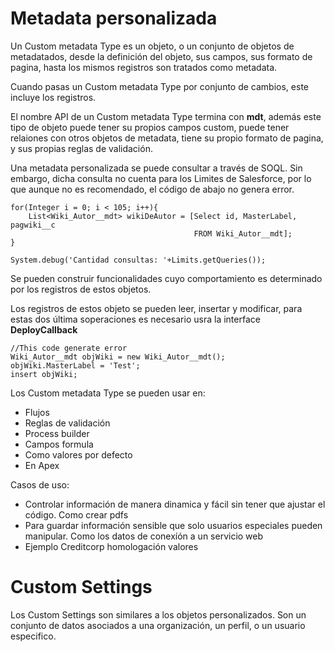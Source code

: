 # Metadata personalizada

Un Custom metadata Type es un objeto, o un conjunto de objetos de metadatados, desde la definición del objeto, sus campos, sus formato de pagina, hasta los mismos registros son tratados como metadata. 

Cuando pasas un Custom metadata Type por conjunto de cambios, este incluye los registros. 

El nombre API de un Custom metadata Type termina con **mdt**, además este tipo de objeto puede tener su propios campos custom, puede tener relaiones con otros objetos de metadata, tiene su propio formato de pagina, y sus propias reglas de validación. 

Una metadata personalizada se puede consultar a través de SOQL. Sin embargo, dicha consulta no cuenta para los Limites de Salesforce, por lo que aunque no es recomendado, el código de abajo no genera error.

```Apex
for(Integer i = 0; i < 105; i++){
    List<Wiki_Autor__mdt> wikiDeAutor = [Select id, MasterLabel, pagwiki__c 
                                         FROM Wiki_Autor__mdt]; 
}

System.debug('Cantidad consultas: '+Limits.getQueries());
```

Se pueden construir funcionalidades cuyo comportamiento es determinado por los registros de estos objetos. 

Los registros de estos objeto se pueden leer, insertar y modificar, para estas dos última soperaciones es necesario usra la interface **DeployCallback**

```Apex
//This code generate error
Wiki_Autor__mdt objWiki = new Wiki_Autor__mdt();
objWiki.MasterLabel = 'Test';
insert objWiki;
```

Los Custom metadata Type se pueden usar en:

- Flujos
- Reglas de validación
- Process builder
- Campos formula
- Como valores por defecto
- En Apex

Casos de uso:

- Controlar información de manera dinamica y fácil sin tener que ajustar el código. Como crear pdfs
- Para guardar información sensible que solo usuarios especiales pueden manipular. Como los datos de conexíón a un servicio web
- Ejemplo Creditcorp homologación valores

# Custom Settings

Los Custom Settings son similares a los objetos personalizados. Son un conjunto de datos asociados a una organización, un perfil, o un usuario especifico.
